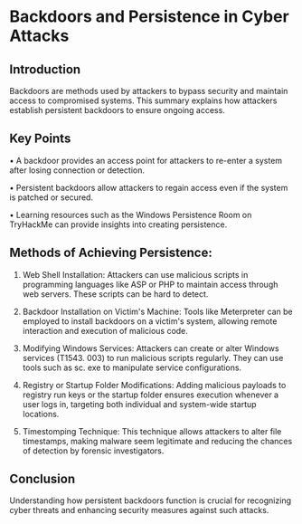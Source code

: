 # Backdoors and Persistence in Cyber Attacks 

## Introduction 
Backdoors are methods used by attackers to bypass security and maintain access to compromised systems. This summary explains how attackers establish persistent backdoors to ensure ongoing access. 

## Key Points 
• A backdoor provides an access point for attackers to re-enter a system after losing connection or detection. 

• Persistent backdoors allow attackers to regain access even if the system is patched or secured. 

• Learning resources such as the Windows Persistence Room on TryHackMe can provide insights into creating persistence. 

## Methods of Achieving Persistence: 
1. Web Shell Installation: Attackers can use malicious scripts in programming languages like ASP or PHP to maintain access through web servers. These scripts can be hard to detect. 

2. Backdoor Installation on Victim's Machine: Tools like Meterpreter can be employed to install backdoors on a victim's system, allowing remote interaction and execution of malicious code. 

3. Modifying Windows Services: Attackers can create or alter Windows services (T1543. 003) to run malicious scripts regularly. They can use tools such as sc. exe to manipulate service configurations. 

4. Registry or Startup Folder Modifications: Adding malicious payloads to registry run keys or the startup folder ensures execution whenever a user logs in, targeting both individual and system-wide startup locations. 

5. Timestomping Technique: This technique allows attackers to alter file timestamps, making malware seem legitimate and reducing the chances of detection by forensic investigators. 

## Conclusion 
Understanding how persistent backdoors function is crucial for recognizing cyber threats and enhancing security measures against such attacks.